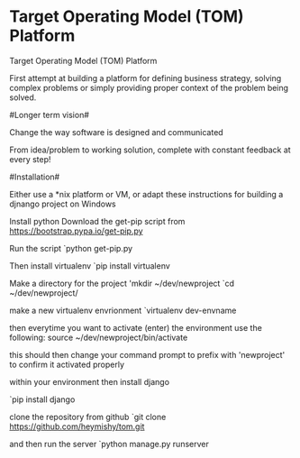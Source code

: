 Target Operating Model (TOM) Platform
===
Target Operating Model (TOM) Platform

First attempt at building a platform for defining business strategy, solving complex problems or simply providing proper context of the problem being solved.

#Longer term vision# 

Change the way software is designed and communicated

From idea/problem to working solution, complete with constant feedback at every step!

#Installation#

Either use a *nix platform or VM, or adapt these instructions for building a djnango project on Windows

Install python
Download the get-pip script from https://bootstrap.pypa.io/get-pip.py

Run the script
`python get-pip.py

Then install virtualenv
`pip install virtualenv

Make a directory for the project
'mkdir ~/dev/newproject
`cd ~/dev/newproject/

make a new virtualenv envrionment
`virtualenv dev-envname

then everytime you want to activate (enter) the environment use the following:
source ~/dev/newproject/bin/activate

this should then change your command prompt to prefix with 'newproject' to confirm it activated properly

within your environment then install django

`pip install django

clone the repository from github
`git clone https://github.com/heymishy/tom.git

and then run the server 
`python manage.py runserver